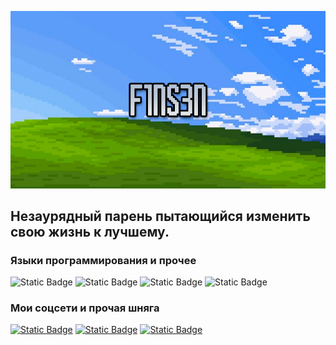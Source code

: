 [![Header](https://github.com/F1NS3N/F1NS3N/blob/main/assets/Github.png)](https://www.youtube.com/@f1ns3n)

##  Незаурядный парень пытающийся изменить свою жизнь к лучшему.

### Языки программирования и прочее
![Static Badge](https://img.shields.io/badge/-Django-1a2c13?style=for-the-badge&logo=django)
![Static Badge](https://img.shields.io/badge/-HTML-1a2c13?style=for-the-badge&logo=html5)
![Static Badge](https://img.shields.io/badge/-CSS-1a2c13?style=for-the-badge&logo=css3&logoColor=0170ba)
![Static Badge](https://img.shields.io/badge/-PostgreSQL-1a2c13?style=for-the-badge&logo=postgresql&logoColor=316092)

### Мои соцсети и прочая шняга
[![Static Badge](https://img.shields.io/badge/-youtube-1a2c13?style=for-the-badge&logo=Youtube&logoColor=dc0000)](https://www.youtube.com/@f1ns3n)
[![Static Badge](https://img.shields.io/badge/-Telegram-1a2c13?style=for-the-badge&logo=Telegram)](https://t.me/+Fjq1_TptRbA5OWQy)
[![Static Badge](https://img.shields.io/badge/-discord-1a2c13?style=for-the-badge&logo=discord)](https://discordapp.com/users/763802019030499359/)